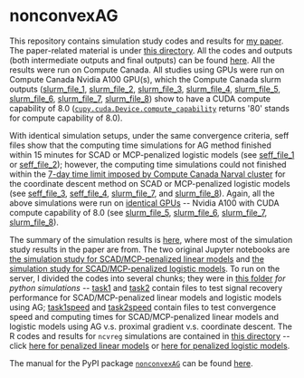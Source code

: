 # nonconvexAG

This repository contains simulation study codes and results for [my paper](https://arxiv.org/abs/2009.10629). The paper-related material is under [this directory](/paper). All the codes and outputs (both intermediate outputs and final outputs) can be found [here](/paper/simulation_study). All the results were run on Compute Canada. All studies using GPUs were run on Compute Canada Nvidia A100 GPU(s), which the Compute Canada slurm outputs ([slurm_file_1](/paper/simulation_study/tasks/task1speed/(task1speed_SCAD)_slurm-9615091.out), [slurm_file_2](/paper/simulation_study/tasks/task1speed/(task1speed_MCP)_slurm-9615089.out), [slurm_file_3](/paper/simulation_study/tasks/task2speed/(task2speed_SCAD)_slurm-9615092.out), [slurm_file_4](/paper/simulation_study/tasks/task2speed/(task2speed_MCP)_slurm-9615093.out), [slurm_file_5](/paper/simulation_study/tasks/task2speed/sub_tasks/task2speed_SCAD_AG_time/slurm-9715491.out), [slurm_file_6](/paper/simulation_study/tasks/task2speed/sub_tasks/task2speed_MCP_AG_time/slurm-9715492.out), [slurm_file_7](/paper/simulation_study/tasks/task2speed/sub_tasks/task2speed_SCAD_coord_time/slurm-9882404.out), [slurm_file_8](/paper/simulation_study/tasks/task2speed/sub_tasks/task2speed_MCP_coord_time/slurm-9882392.out)) show to have a CUDA compute capability of 8.0 ([`cupy.cuda.Device.compute_capability`](https://docs.cupy.dev/en/stable/reference/generated/cupy.cuda.Device.html) returns '80' stands for compute capability of 8.0).

With identical simulation setups, under the same convergence criteria, seff files show that the computing time simulations for AG method finished within $15$ minutes for SCAD or MCP-penalized logistic models (see [seff_file_1](/paper/simulation_study/tasks/task2speed/sub_tasks/task2speed_SCAD_AG_time/seff-9715491.out) or [seff_file_2](/paper/simulation_study/tasks/task2speed/sub_tasks/task2speed_MCP_AG_time/seff-9715492.out)); however, the computing time simulations could not finished within the [$7$-day time limit imposed by Compute Canada Narval cluster](https://docs.alliancecan.ca/wiki/Job_scheduling_policies#Time_limits) for the coordinate descent method on SCAD or MCP-penalized logistic models (see [seff_file_3](/paper/simulation_study/tasks/task2speed/sub_tasks/task2speed_SCAD_coord_time/seff-9882404.out), [seff_file_4](/paper/simulation_study/tasks/task2speed/sub_tasks/task2speed_MCP_coord_time/seff-9882392.out), [slurm_file_7](/paper/simulation_study/tasks/task2speed/sub_tasks/task2speed_SCAD_coord_time/slurm-9882404.out), and [slurm_file_8](/paper/simulation_study/tasks/task2speed/sub_tasks/task2speed_MCP_coord_time/slurm-9882392.out)). Again, all the above simulations were run on [identical GPUs](https://docs.alliancecan.ca/wiki/Using_GPUs_with_Slurm/en#Available_hardware) -- Nvidia A100 with CUDA compute capability of 8.0 (see [slurm_file_5](/paper/simulation_study/tasks/task2speed/sub_tasks/task2speed_SCAD_AG_time/slurm-9715491.out), [slurm_file_6](/paper/simulation_study/tasks/task2speed/sub_tasks/task2speed_MCP_AG_time/slurm-9715492.out), [slurm_file_7](/paper/simulation_study/tasks/task2speed/sub_tasks/task2speed_SCAD_coord_time/slurm-9882404.out), [slurm_file_8](/paper/simulation_study/tasks/task2speed/sub_tasks/task2speed_MCP_coord_time/slurm-9882392.out)).


The summary of the simulation results is [here](/paper/simulation_study/summary.ipynb), where most of the simulation study results in the paper are from. The two original Jupyter notebooks are [the simulation study for SCAD/MCP-penalized linear models](/paper/simulation_study/LM_SCAD_MCP_cp%20(cupy).ipynb) and [the simulation study for SCAD/MCP-penalized logistic models](/paper/simulation_study/logistic_SCAD_MCP_cp%20(cupy).ipynb). To run on the server, I divided the codes into several chunks; they were in [this folder](/paper/simulation_study/tasks) *for python simulations* -- [task1](/paper/simulation_study/tasks/task1) and [task2](/paper/simulation_study/tasks/task2) contain files to test signal recovery performance for SCAD/MCP-penalized linear models and logistic models using AG; [task1speed](/paper/simulation_study/tasks/task1speed) and [task2speed](/paper/simulation_study/tasks/task2speed) contain files to test convergence speed and computing times for SCAD/MCP-penalized linear models and logistic models using AG v.s. proximal gradient v.s. coordinate descent. The R codes and results for `ncvreg` simulations are contained in [this directory](/paper/simulation_study/SCAD_MCP) -- click [here for penalized linear models](/paper/simulation_study/SCAD_MCP/LM) or [here for penalized logistic models](/paper/simulation_study/SCAD_MCP/logistic).


The manual for the PyPI package [`nonconvexAG`](https://pypi.org/project/nonconvexAG/) can be found [here](/nonconvexAG/README.md).
